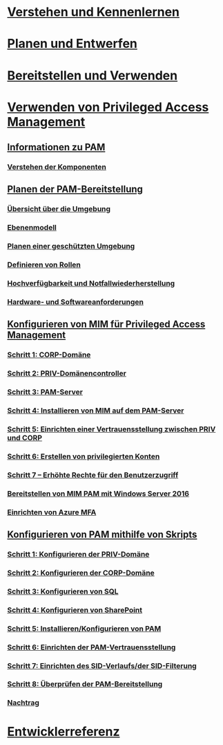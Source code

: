 
# [Verstehen und Kennenlernen](/microsoft-identity-manager/understand-explore/microsoft-identity-manager-2016)

# [Planen und Entwerfen](/microsoft-identity-manager/plan-design/microsoft-identity-manager-2016-supported-platforms)

# [Bereitstellen und Verwenden](/microsoft-identity-manager/deploy-use/microsoft-identity-manager-deploy)

# [Verwenden von Privileged Access Management](privileged-identity-management-for-active-directory-domain-services.md)

## [Informationen zu PAM](privileged-identity-management-for-active-directory-domain-services.md)

### [Verstehen der Komponenten](principles-of-operation.md)

## [Planen der PAM-Bereitstellung](environment-overview.md)

### [Übersicht über die Umgebung](environment-overview.md)

### [Ebenenmodell](tier-model-for-partitioning-administrative-privileges.md)

### [Planen einer geschützten Umgebung](planning-bastion-environment.md)

### [Definieren von Rollen](defining-roles-for-pam.md)

### [Hochverfügbarkeit und Notfallwiederherstellung](high-availability-disaster-recovery-considerations-bastion-environment.md)

### [Hardware- und Softwareanforderungen](hardware-software-requirements.md)

## [Konfigurieren von MIM für Privileged Access Management](configuring-mim-environment-for-pam.md)

### [Schritt 1: CORP-Domäne](step-1-prepare-corp-domain.md)

### [Schritt 2: PRIV-Domänencontroller](step-2-prepare-priv-domain-controller.md)

### [Schritt 3: PAM-Server](step-3-prepare-pam-server.md)

### [Schritt 4: Installieren von MIM auf dem PAM-Server](step-4-install-mim-components-on-pam-server.md)

### [Schritt 5: Einrichten einer Vertrauensstellung zwischen PRIV und CORP](step-5-establish-trust-between-priv-corp-forests.md)

### [Schritt 6: Erstellen von privilegierten Konten](step-6-transition-group-to-pam.md)

### [Schritt 7 – Erhöhte Rechte für den Benutzerzugriff](step-7-elevate-user-access.md)

### [Bereitstellen von MIM PAM mit Windows Server 2016](deploy-pam-with-windows-server-2016.md)

### [Einrichten von Azure MFA](use-azure-mfa-for-activation.md)

## [Konfigurieren von PAM mithilfe von Skripts](sp1-pam-configure-using-scripts.md)

### [Schritt 1: Konfigurieren der PRIV-Domäne](sp1-step1-configuring-priv-domain.md)

### [Schritt 2: Konfigurieren der CORP-Domäne](sp1-step2-configuring-corp-domain.md)

### [Schritt 3: Konfigurieren von SQL](sp1-step3-installing-configuring-sql.md)

### [Schritt 4: Konfigurieren von SharePoint](sp1-step4-configuring-sharepoint.md)

### [Schritt 5: Installieren/Konfigurieren von PAM](sp1-step5-configuring-pam.md)

### [Schritt 6: Einrichten der PAM-Vertrauensstellung](sp1-step6-setup-pam-trust.md)

### [Schritt 7: Einrichten des SID-Verlaufs/der SID-Filterung](sp1-step7-setup-sidhistory-sidfiltering.md)

### [Schritt 8: Überprüfen der PAM-Bereitstellung](sp1-step8-pam-deployment-verification.md)

### [Nachtrag](sp1-pam-deployment-addendum.md)

# [Entwicklerreferenz](/microsoft-identity-manager/reference/microsoft-identity-manager-2016-developer-reference)
